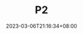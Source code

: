 ---
title: P2
description:
toc: true
authors: []
date: 2023-03-06T21:16:34+08:00
lastmod: 2023-03-06T21:16:34+08:00
draft: false
weight: 1
---